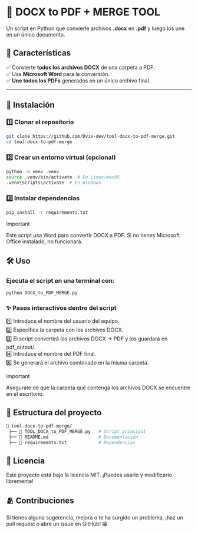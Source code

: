 # 📄 DOCX to PDF + MERGE TOOL
Un script en Python que convierte archivos **.docx** en **.pdf** y luego los une en un único documento.  

## 🚀 Características  
✅ Convierte **todos los archivos DOCX** de una carpeta a PDF.  
✅ Usa **Microsoft Word** para la conversión.  
✅ **Une todos los PDFs** generados en un único archivo final.   

---

## 🔧 Instalación  
### 1️⃣ **Clonar el repositorio**  
```sh
git clone https://github.com/Dvix-dev/tool-docx-to-pdf-merge.git
cd tool-docx-to-pdf-merge
```

### 2️⃣ Crear un entorno virtual (opcional)
```sh
python -m venv .venv
source .venv/bin/activate  # En Linux/macOS
.venv\Scripts\activate  # En Windows
```

### 3️⃣ Instalar dependencias
```sh
pip install -r requirements.txt
```

> [!IMPORTANT]  
> Este script usa Word para convertir DOCX a PDF.
> Si no tienes Microsoft Office instalado, no funcionará.

## 🛠 Uso
### Ejecuta el script en una terminal con:
```sh
python DOCX_to_PDF_MERGE.py
```

### ✨ Pasos interactivos dentro del script
1️⃣ Introduce el nombre del usuario del equipo.<br>
2️⃣ Especifica la carpeta con los archivos DOCX.<br>
3️⃣ El script convertirá los archivos DOCX → PDF y los guardará en pdf_output/.<br>
4️⃣ Introduce el nombre del PDF final.<br>
5️⃣ Se generará el archivo combinado en la misma carpeta.

> [!IMPORTANT]  
> Asegurate de que la carpeta que contenga los archivos DOCX se encuentre en el escritorio.

## 📂 Estructura del proyecto
```sh
📂 tool-docx-to-pdf-merge/
 ├── 📄 TOOL_DOCX_to_PDF_MERGE.py   # Script principal
 ├── 📄 README.md                   # Documentación
 ├── 📄 requirements.txt            # Dependencias
```

## 📜 Licencia
Este proyecto está bajo la licencia MIT. ¡Puedes usarlo y modificarlo libremente!

## 🫂 Contribuciones
Si tienes alguna sugerencia, mejora o te ha surgido un problema, ¡haz un pull request o abre un issue en GitHub! 😁